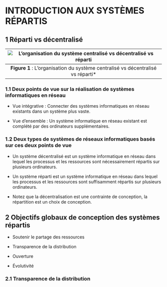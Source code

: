 # INTRODUCTION AUX SYSTÈMES RÉPARTIS

## 1 Réparti vs décentralisé

| ![L’organisation du système centralisé vs décentralisé vs réparti](./Figures/01.%20Figure%201.png) | 
| :--: | 
| **Figure 1** : L’organisation du système centralisé vs décentralisé vs réparti* |

### 1.1 Deux points de vue sur la réalisation de systèmes informatiques en réseau

- Vue intégrative : Connecter des systèmes informatiques en réseau existants dans un système plus vaste.

- Vue d’ensemble : Un système informatique en réseau existant est complété par des ordinateurs supplémentaires.

### 1.2 Deux types de systèmes de réseaux informatiques basés sur ces deux points de vue

- Un système décentralisé est un système informatique en réseau dans lequel les processus et les ressources sont nécessairement répartis sur plusieurs ordinateurs.

- Un système réparti est un système informatique en réseau dans lequel les processus et les ressources sont suffisamment répartis sur plusieurs ordinateurs.

- Notez que la décentralisation est une contrainte de conception, la répartition est un choix de conception.

## 2 Objectifs globaux de conception des systèmes répartis

- Soutenir le partage des ressources

- Transparence de la distribution

- Ouverture

- Évolutivité

### 2.1 Transparence de la distribution





